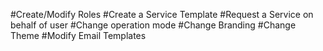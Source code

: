 #Create/Modify Roles
#Create a Service Template
#Request a Service on behalf of user
#Change operation mode
#Change Branding
#Change Theme
#Modify Email Templates
